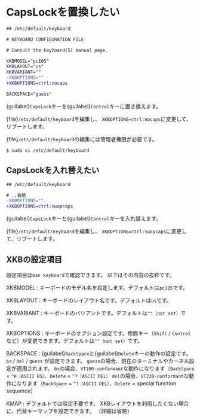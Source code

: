 # CapsLockを置換したい

```diff
## /etc/default/keyboard

# KEYBOARD CONFIGURATION FILE

# Consult the keyboard(5) manual page.

XKBMODEL="pc105"
XKBLAYOUT="us"
XKBVARIANT=""
-XKBOPTIONS=""
+XKBOPTIONS=ctrl:nocaps

BACKSPACE="guess"
```

{guilabel}`CapsLock`キーを{guilabel}`Control`キーに置き換えます。

{file}`/etc/default/keyboard`を編集し、
``XKBOPTIONS=ctrl:nocaps``に変更して、リブートします。

{file}`/etc/default/keyboard`の編集には管理者権限が必要です。

```console
$ sudo vi /etc/default/keyboard
```

## CapsLockを入れ替えたい

```diff
## /etc/default/keyboard

# ..省略
-XKBOPTIONS=""
+XKBOPTIONS=ctrl:swapcaps
```

{guilabel}`CapsLock`キーと{guilabel}`Control`キーを入れ替えます。

{file}`/etc/default/keyboard`を編集し、
``XKBOPTIONS=ctrl:swapcaps``に変更して、リブートします。

## XKBの設定項目

設定項目は``man keyboard``で確認できます。
以下はその内容の抜粋です。

XKBMODEL
: キーボードのモデル名を設定します。デフォルトは``pc105``です。

XKBLAYOUT
: キーボードのレイアウト名です。デフォルトは``us``です。

XKBVARIANT
: キーボードのバリアントです。デフォルトは``""（not set）``です。

XKBOPTIONS
: キーボードのオプション設定です。修飾キー（``Shift`` / ``Control`` など）が変更できます。デフォルトは``""（not set）``です。

BACKSPACE
: {guilabel}`BackSpace`と{guilabel}`Delete`キーの動作の設定です。
  ``bs`` / ``del`` / ``guess`` が設定できます。
  ``guess``の場合、現在のターミナルやカーネル設定が適用されます。
  ``bs``の場合、``VT100-conformant``な動作になります（``BackSpace`` = ``^H（ASCII BS）``、``Delete`` = ``^?（ASCII DEL）``
  ``del``の場合、``VT220-conformant``な動作になります（``BackSpace`` = ``^?（ASCII DEL）``、``Delete`` = special function sequence）

KMAP
: デフォルトでは設定不要です。
  XKBレイアウトを利用したくない場合に、代替キーマップを設定できます。
  （詳細は省略）
